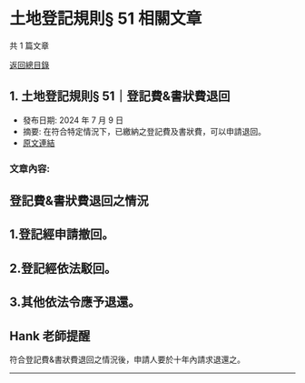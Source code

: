 # 土地登記規則§ 51 相關文章

共 1 篇文章

[返回總目錄](00_總目錄.md)

## 1. 土地登記規則§ 51｜登記費&書狀費退回

- 發布日期: 2024 年 7 月 9 日
- 摘要: 在符合特定情況下，已繳納之登記費及書狀費，可以申請退回。
- [原文連結](https://www.jasper-realestate.com/%e5%9c%9f%e5%9c%b0%e7%99%bb%e8%a8%98%e8%a6%8f%e5%89%87-51_%e7%99%bb%e8%a8%98_%e8%b2%bbamp%e6%9b%b8%e7%8b%80%e8%b2%bb%e9%80%80%e5%9b%9e/)

### 文章內容:

## 登記費&書狀費退回之情況

## 1.登記經申請撤回。

## 2.登記經依法駁回。

## 3.其他依法令應予退還。

## Hank 老師提醒

符合登記費&書狀費退回之情況後，申請人要於十年內請求退還之。

---

